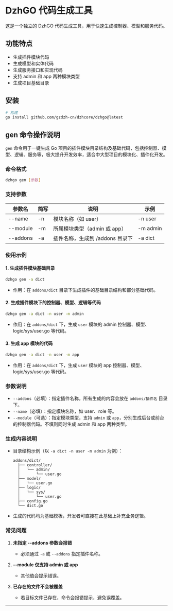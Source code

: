 # DzhGO 代码生成工具 

这是一个独立的 DzhGO 代码生成工具，用于快速生成控制器、模型和服务代码。

## 功能特点

- 生成插件模块代码
- 生成模型和实体代码
- 生成服务接口和实现代码
- 支持 admin 和 app 两种模块类型
- 生成项目基础目录

## 安装

```bash
# 构建
go install github.com/gzdzh-cn/dzhcore/dzhgo@latest
```

## gen 命令操作说明

`gen` 命令用于一键生成 Go 项目的插件模块目录结构及基础代码，包括控制器、模型、逻辑、服务等，极大提升开发效率，适合中大型项目的模块化、插件化开发。

### 命令格式

```bash
dzhgo gen [参数]
```

### 支持参数

| 参数名         | 简写 | 说明                                 | 示例           |
| -------------- | ---- | ------------------------------------ | -------------- |
| --name         | -n   | 模块名称（如 user）                  | -n user        |
| --module       | -m   | 所属模块类型（admin 或 app）         | -m admin       |
| --addons       | -a   | 插件名称，生成到 /addons 目录下      | -a dict        |

### 使用示例

#### 1. 生成插件模块基础目录

```bash
dzhgo gen -a dict
```

- 作用：在 `addons/dict` 目录下生成插件的基础目录结构和部分基础代码。

#### 2. 生成插件模块下的控制器、模型、逻辑等代码

```bash
dzhgo gen -a dict -n user -m admin
```

- 作用：在 `addons/dict` 下，生成 `user` 模块的 admin 控制器、模型、logic/sys/user.go 等代码。

#### 3. 生成 app 模块的代码

```bash
dzhgo gen -a dict -n user -m app
```

- 作用：在 `addons/dict` 下，生成 `user` 模块的 app 控制器、模型、logic/sys/user.go 等代码。

### 参数说明

- `--addons`（必填）：指定插件名称，所有生成的内容会放在 `addons/插件名` 目录下。
- `--name`（必填）：指定模块名称，如 user、role 等。
- `--module`（可选）：指定模块类型，支持 `admin` 或 `app`，分别生成后台或前台的控制器代码。不填则同时生成 admin 和 app 两种类型。

### 生成内容说明

- 目录结构示例（以 `-a dict -n user -m admin` 为例）：

  ```
  addons/dict/
    ├── controller/
    │   └── admin/
    │       └── user.go
    ├── model/
    │   └── user.go
    ├── logic/
    │   └── sys/
    │       └── user.go
    ├── config.go
    └── dict.go
  ```

- 生成的代码均为基础模板，开发者可直接在此基础上补充业务逻辑。

### 常见问题

1. **未指定 --addons 参数会报错**
   - 必须通过 `-a` 或 `--addons` 指定插件名称。

2. **--module 仅支持 admin 或 app**
   - 其他值会提示错误。

3. **已存在的文件不会被覆盖**
   - 若目标文件已存在，命令会报错提示，避免误覆盖。

---

